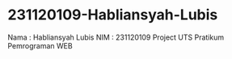 # 231120109-Habliansyah-Lubis
Nama : Habliansyah Lubis
NIM : 231120109
Project UTS Pratikum Pemrograman WEB
